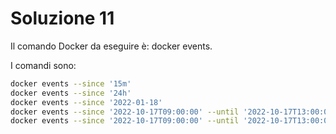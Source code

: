 # Soluzione 11

Il comando Docker da eseguire è: docker events.

I comandi sono:

```sh
docker events --since '15m'
docker events --since '24h'
docker events --since '2022-01-18'
docker events --since '2022-10-17T09:00:00' --until '2022-10-17T13:00:00'
docker events --since '2022-10-17T09:00:00' --until '2022-10-17T13:00:00' --filter 'event=start'
```
